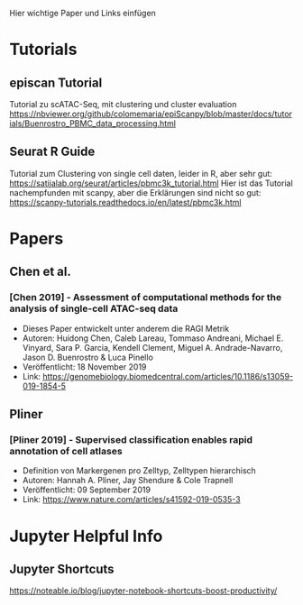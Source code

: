 Hier wichtige Paper und Links einfügen

# Tutorials
## episcan Tutorial
Tutorial zu scATAC-Seq, mit clustering und cluster evaluation
https://nbviewer.org/github/colomemaria/epiScanpy/blob/master/docs/tutorials/Buenrostro_PBMC_data_processing.html

## Seurat R Guide
Tutorial zum Clustering von single cell daten, leider in R, aber sehr gut:
https://satijalab.org/seurat/articles/pbmc3k_tutorial.html
Hier ist das Tutorial nachempfunden mit scanpy, aber die Erklärungen sind nicht so gut:
https://scanpy-tutorials.readthedocs.io/en/latest/pbmc3k.html

# Papers
## Chen et al.
### [Chen 2019] - Assessment of computational methods for the analysis of single-cell ATAC-seq data
- Dieses Paper entwickelt unter anderem die RAGI Metrik
- Autoren: Huidong Chen, Caleb Lareau, Tommaso Andreani, Michael E. Vinyard, Sara P. Garcia, Kendell Clement, Miguel A. Andrade-Navarro, Jason D. Buenrostro & Luca Pinello
- Veröffentlicht: 18 November 2019
- Link: https://genomebiology.biomedcentral.com/articles/10.1186/s13059-019-1854-5

## Pliner
### [Pliner 2019] - Supervised classification enables rapid annotation of cell atlases
- Definition von Markergenen pro Zelltyp, Zelltypen hierarchisch
- Autoren: Hannah A. Pliner, Jay Shendure & Cole Trapnell
- Veröffentlicht: 09 September 2019
- Link: https://www.nature.com/articles/s41592-019-0535-3

# Jupyter Helpful Info
## Jupyter Shortcuts
https://noteable.io/blog/jupyter-notebook-shortcuts-boost-productivity/
